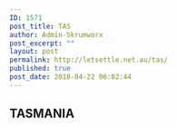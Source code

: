 ```yaml
---
ID: 1571
post_title: TAS
author: Admin-Skrumworx
post_excerpt: ""
layout: post
permalink: http://letsettle.net.au/tas/
published: true
post_date: 2018-04-22 06:02:44
---
```

<h2>TASMANIA</h2>